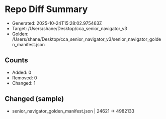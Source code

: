 # Repo Diff Summary

- Generated: 2025-10-24T15:28:02.975463Z
- Target: /Users/shane/Desktop/cca_senior_navigator_v3
- Golden: /Users/shane/Desktop/cca_senior_navigator_v3/senior_navigator_golden_manifest.json

## Counts
- Added: 0
- Removed: 0
- Changed: 1

## Changed (sample)
- senior_navigator_golden_manifest.json | 24621 → 4982133

